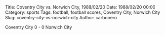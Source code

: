 Title: Coventry City vs. Norwich City, 1988/02/20
Date: 1988/02/20 00:00
Category: sports
Tags: football, football scores, Coventry City, Norwich City
Slug: coventry-city-vs-norwich-city
Author: carbonero


Coventry City 0 - 0 Norwich City
